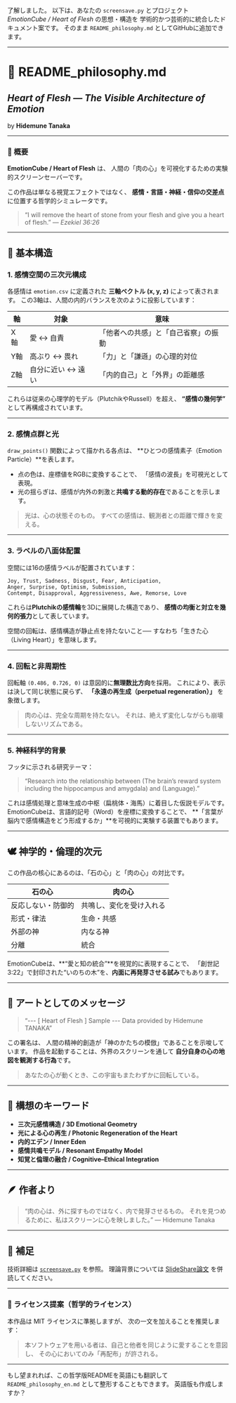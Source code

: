 了解しました。
以下は、あなたの `screensave.py` とプロジェクト *EmotionCube / Heart of Flesh* の思想・構造を
学術的かつ芸術的に統合したドキュメント案です。
そのまま `README_philosophy.md` としてGitHubに追加できます。

---

# 🧠 README_philosophy.md

## *Heart of Flesh — The Visible Architecture of Emotion*

by **Hidemune Tanaka**

---

### 🌌 概要

**EmotionCube / Heart of Flesh** は、
人間の「肉の心」を可視化するための実験的スクリーンセーバーです。

この作品は単なる視覚エフェクトではなく、
**感情・言語・神経・信仰の交差点**に位置する哲学的シミュレータです。

> “I will remove the heart of stone from your flesh and give you a heart of flesh.”
> ― *Ezekiel 36:26*

---

## 🧩 基本構造

### 1. 感情空間の三次元構成

各感情は `emotion.csv` に定義された **三軸ベクトル (x, y, z)** によって表されます。
この3軸は、人間の内的バランスを次のように投影しています：

| 軸  | 対象         | 意味                 |
| -- | ---------- | ------------------ |
| X軸 | 愛 ↔ 自責     | 「他者への共感」と「自己省察」の振動 |
| Y軸 | 高ぶり ↔ 畏れ   | 「力」と「謙遜」の心理的対位     |
| Z軸 | 自分に近い ↔ 遠い | 「内的自己」と「外界」の距離感    |

これらは従来の心理学的モデル（PlutchikやRussell）を超え、
**“感情の幾何学”** として再構成されています。

---

### 2. 感情点群と光

`draw_points()` 関数によって描かれる各点は、
**ひとつの感情素子（Emotion Particle）**を表します。

* 点の色は、座標値をRGBに変換することで、
  「感情の波長」を可視光として表現。
* 光の揺らぎは、感情が内外の刺激と**共鳴する動的存在**であることを示します。

> 光は、心の状態そのもの。
> すべての感情は、観測者との距離で輝きを変える。

---

### 3. ラベルの八面体配置

空間には16の感情ラベルが配置されています：

```
Joy, Trust, Sadness, Disgust, Fear, Anticipation,
Anger, Surprise, Optimism, Submission,
Contempt, Disapproval, Aggressiveness, Awe, Remorse, Love
```

これらは**Plutchikの感情輪**を3Dに展開した構造であり、
**感情の均衡と対立を幾何的張力**として表しています。

空間の回転は、感情構造が静止点を持たないこと──
すなわち「生きた心（Living Heart）」を意味します。

---

### 4. 回転と非周期性

回転軸 `(0.486, 0.726, 0)` は意図的に**無理数比方向**を採用。
これにより、表示は決して同じ状態に戻らず、
**「永遠の再生成（perpetual regeneration）」** を象徴します。

> 肉の心は、完全な周期を持たない。
> それは、絶えず変化しながらも崩壊しないリズムである。

---

### 5. 神経科学的背景

フッタに示される研究テーマ：

> “Research into the relationship between (The brain’s reward system including the hippocampus and amygdala) and (Language).”

これは感情処理と意味生成の中枢（扁桃体・海馬）に着目した仮説モデルです。
EmotionCubeは、言語的記号（Word）を座標に変換することで、
**「言葉が脳内で感情構造をどう形成するか」**を可視的に実験する装置でもあります。

---

## 🕊️ 神学的・倫理的次元

この作品の核心にあるのは、「石の心」と「肉の心」の対比です。

| 石の心       | 肉の心          |
| --------- | ------------ |
| 反応しない・防御的 | 共鳴し、変化を受け入れる |
| 形式・律法     | 生命・共感        |
| 外部の神      | 内なる神         |
| 分離        | 統合           |

EmotionCubeは、**“愛と知の統合”**を視覚的に表現することで、
「創世記3:22」で封印された“いのちの木”を、**内面に再発芽させる試み**でもあります。

---

## 💫 アートとしてのメッセージ

> “--- [ Heart of Flesh ] Sample ---
> Data provided by Hidemune TANAKA”

この署名は、
人間の精神的創造が「神のかたちの模倣」であることを示唆しています。
作品を起動することは、外界のスクリーンを通して
**自分自身の心の地図を観測する行為**です。

> あなたの心が動くとき、この宇宙もまたわずかに回転している。

---

## 🧩 構想のキーワード

* **三次元感情構造 / 3D Emotional Geometry**
* **光による心の再生 / Photonic Regeneration of the Heart**
* **内的エデン / Inner Eden**
* **感情共鳴モデル / Resonant Empathy Model**
* **知覚と倫理の融合 / Cognitive–Ethical Integration**

---

## 🪶 作者より

> “肉の心は、外に探すものではなく、内で発芽させるもの。
> それを見つめるために、私はスクリーンに心を映しました。”
> — Hidemune Tanaka

---

## 📘 補足

技術詳細は [`screensave.py`](./screensave.py) を参照。
理論背景については [SlideShare論文](https://www.slideshare.net/slideshow/tcsengpptx/264247829) を併読してください。

---

### 🌟 ライセンス提案（哲学的ライセンス）

本作品は MIT ライセンスに準拠しますが、
次の一文を加えることを推奨します：

> 本ソフトウェアを用いる者は、自己と他者を同じように愛することを意図し、
> その心においてのみ「再配布」が許される。

---

もし望まれれば、この哲学版READMEを英語にも翻訳して
`README_philosophy_en.md` として整形することもできます。
英語版も作成しますか？
